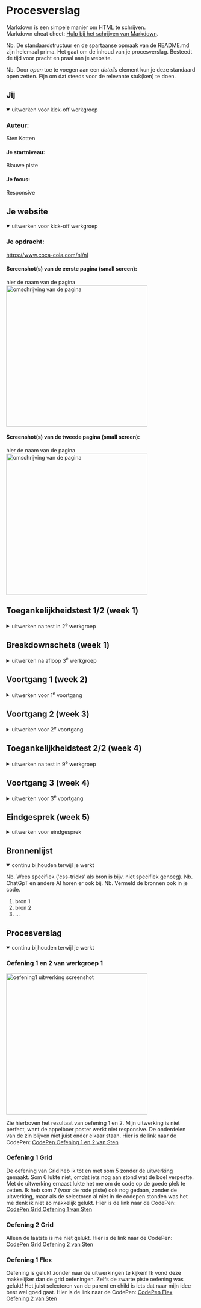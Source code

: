 # Procesverslag
Markdown is een simpele manier om HTML te schrijven.  
Markdown cheat cheet: [Hulp bij het schrijven van Markdown](https://github.com/adam-p/markdown-here/wiki/Markdown-Cheatsheet).

Nb. De standaardstructuur en de spartaanse opmaak van de README.md zijn helemaal prima. Het gaat om de inhoud van je procesverslag. Besteedt de tijd voor pracht en praal aan je website.

Nb. Door *open* toe te voegen aan een *details* element kun je deze standaard open zetten. Fijn om dat steeds voor de relevante stuk(ken) te doen.





## Jij

<details open>
  <summary>uitwerken voor kick-off werkgroep</summary>

  ### Auteur:
  Sten Kotten

  #### Je startniveau:
  Blauwe piste

  #### Je focus:
  Responsive
 
</details>





## Je website

<details open>
  <summary>uitwerken voor kick-off werkgroep</summary>

  ### Je opdracht:
  https://www.coca-cola.com/nl/nl

  #### Screenshot(s) van de eerste pagina (small screen): 
  hier de naam van de pagina  
  <img src="readme-images/screenshot1.png" width="375px" alt="omschrijving van de pagina">

  #### Screenshot(s) van de tweede pagina (small screen):
  hier de naam van de pagina  
  <img src="readme-images/screenshot2.png" width="375px" alt="omschrijving van de pagina">
 
</details>



## Toegankelijkheidstest 1/2 (week 1)

<details>
  <summary>uitwerken na test in 2<sup>e</sup> werkgroep</summary>

  ### Bevindingen
  Lijst met je bevindingen die in de test naar voren kwamen:
  ## Screenreader
  Bij het gebruiken van de screenreader en het openen van de site wordt de tagline "De wereld verfrissen en het verschil maken, coca cola". 
  Als ik naar de volgende heading wil door op H te klikken, zegt de screenreader alleen "scannen". Na een poosje te wachten gebeurt er niks. Ook nog een keer op H klikken heeft geen effect.
  Wanneer ik op K klik om naar de volgende link te gaan, krijg ik een pop-up met de vraag of ik naar de content wil skippen. Door op enter te klikken wil ik de content skippen, echter vertelt de screenreader voor de tweede keer de tagline van de website. Door op K te klikken probeer ik verder door te website te komen, maar ik krijg nog steeds allen van de header/banner te horen.
  Bij het gaan naar de volgende link pakt hij een random slide van de caroussel, zoals 4 van de 5. De screenreader geeft ook niet echt een goede beschrijving van hoe de slide eruit ziet, alleen de tekst.
  Na met K twee keer door de hele caroussel te zijn gegaan, kom ik eindelijk bij de volgende sectie uit, en ik hoor "lees meer"... Je kan dus niet met de heading scanner de site navigeren, maar als je de link scanner gebruikt sla je een gedeelte van de content over. 
  De volgende links zijn 'Coca cola logo', 'Fanta logo' etc., echter heeft de gebruiker geen context over deze button, waar ga je naartoe en wat er te wachten staat is nog onduidelijk voor de gebruiker. Het volgende dat wordt gehoord is "Alle bekijken".
  In de footer, waar je je locatie kan selecteren, wordt gewoon de al geselecteerde locatie opgenoemd. Gebruiker wordt met veel vragen afgelaten.

  Ook op de merk pagina van Fanta kan ik H niet gebruiken om door de Headings te gaan. K Werkt wel om door de links te gaan. Content skippen kan wederom niet. De eerst volgende linkjes die te horen zijn na de banner zijn alle social links en daarna weer de footer.

  Conclusie: de website is niet te gebruiken met een screenreader, vooral omdat de heading scan niet bruikbaar is op de website, en alleen via de linkjes is er geen pap van te maken.

  ## WCAG Checklist
  De coca cola website kwam niet heel erg goed door de WCAG checklist. Er is zeker ruimte voor verbeteringen.
  Beschrijvingen van links waren een beetje onduidelijk. 
  Het veranderen van de windows text grootte doet niks.
  Qua contrast was het meeste goed, alleen de h2 tekst boven op de carousel afbeeldingen was niet goed genoeg. De focus state erover was ook onvoldoende.
  De html check gaf weer dat er verschillende soorten errors waren. Na een fatale error kon de checker niet verder met zoeken.

</details>



## Breakdownschets (week 1)

<details>
  <summary>uitwerken na afloop 3<sup>e</sup> werkgroep</summary>

  ### de hele pagina: 
  <img src="readme-images/breakdown1.png" width="375px" alt="breakdown van de hele pagina">

  ### dynamisch deel (bijv menu): 
  <img src="readme-images/breakdown2.png" width="375px" alt="breakdown van een dynamisch deel">

  

</details>





## Voortgang 1 (week 2)

<details>
  <summary>uitwerken voor 1<sup>e</sup> voortgang</summary>

  ### Stand van zaken
  html bijna volledig uitgewerkt. Alleen iconen van social media en dergeleke ontbreken nog. In de css alleen nog maar een paar kleurtjes en een fontje toegevoegd.


  ### Agenda voor meeting
  samen met je groepje opstellen

  | melvin         | edward             | jesse        | sten             |
  | ---            | ---                | ---          | ---              |
  | h1 in de header of main wanneer verborgen? | in en uit klappen nav bar             | wat wordt er verwacht van functionaliteiten als filters?    | html check    |
  | logo gebruiken als h1 | mag je hr's gebruiken? | nog een punt | hoe maak je een dropdown? |
  | html check en carousels goed? | ...                | ...          | ...              |


  ### Verslag van meeting
  hier na afloop snel de uitkomsten van de meeting vastleggen

  - script moet onderaan de body
  - dropdown kan worden gedaan met javascript
  - plek van de h1 in de html is goed
  - rest van de html ziet er ook prima uit

</details>





## Voortgang 2 (week 3)

<details *open*>
  <summary>uitwerken voor 2<sup>e</sup> voortgang</summary>

  ### Stand van zaken
  hier dit ging goed & dit was lastig (neem ook screenshots op van delen van je website en code)
Ik ben ongeveer anderhalve week ziek geweest :( ik vond het moeilijk om op de juiste manier de imgs te croppen en scalen.
<img src='readme-images/voortgang2-1.png'> <img src='readme-images/voortgang2-2.png'> 
ik probeer het door een max width en height te geven aan de img, alleen ziet het er nog lelijk uit.

  ### Agenda voor meeting
  samen met je groepje opstellen

  | melvin         | edward             | jesse        | sten             |
  | ---            | ---                | ---          | ---              |
  | dit bespreken  | waarom sommige afbeeldingen/iconen bij mij niet worden weergegeven op de website;             | hoe ik de text dropdowns van mijn site het beste kan aanpakken    | gebruik van webp ipv png of jpg.    |
  | en dat ook nog | hoe je een specifieke font (van je font-face) selecteert om te gebruiken in je CSS (als je er bijv. meerdere hebt); | nog een punt | het juist croppen en schalen van img' s. |
  | ...            | tot slot een check naar de lay-out (CSS) van mijn header, omdat die nog niet wil lukken.               | ...          | img een layer naar achter plaatsen             |
  |  |  |  | juist selecteren van de laatste a in section 3 voor styling |

  ### Verslag van meeting
  hier na afloop snel de uitkomsten van de meeting vastleggen

  - punt 1
  - punt 2
  - nog een punt
- ...

</details>





## Toegankelijkheidstest 2/2 (week 4)

<details>
  <summary>uitwerken na test in 9<sup>e</sup> werkgroep</summary>

  ### Bevindingen
  Lijst met je bevindingen die in de test naar voren kwamen (geef ook aan wat er verbeterd is):

</details>





## Voortgang 3 (week 4)

<details>
  <summary>uitwerken voor 3<sup>e</sup> voortgang</summary>

  ### Stand van zaken
  hier dit ging goed & dit was lastig (neem ook screenshots op van delen van je website en code)


  ### Agenda voor meeting
  samen met je groepje opstellen

  | student 1      | student 2          | student 3    | student 4        |
  | ---            | ---                | ---          | ---              |
  | dit bespreken  | en dit             | en ik dit    | en dan ik dat    |
  | en dat ook nog | dit als er tijd is | nog een punt | dit wil ik zeker |
  | ...            | ...                | ...          | ...              |


  ### Verslag van meeting
  hier na afloop snel de uitkomsten van de meeting vastleggen

  - punt 1
  - punt 2
  - nog een punt
  - ...

</details>





## Eindgesprek (week 5)

<details>
  <summary>uitwerken voor eindgesprek</summary>

  ### Je uitkomst - karakteristiek screenshots:
  <img src="readme-images/dummy-plaatje.jpg" width="375px" alt="uitomst opdracht 1">


  ### Dit ging goed/Heb ik geleerd: 
  Korte omschrijving met plaatjes

  <img src="readme-images/dummy-plaatje.jpg" width="375px" alt="top">


  ### Dit was lastig/Is niet gelukt:
  Korte omschrijving met plaatjes

  <img src="readme-images/dummy-plaatje.jpg" width="375px" alt="bummer">
</details>





## Bronnenlijst

<details open>
  <summary>continu bijhouden terwijl je werkt</summary>

  Nb. Wees specifiek ('css-tricks' als bron is bijv. niet specifiek genoeg). 
  Nb. ChatGpT en andere AI horen er ook bij.
  Nb. Vermeld de bronnen ook in je code.

  1. bron 1
  2. bron 2
  3. ...

</details>


## Procesverslag

<details open>
  <summary>continu bijhouden terwijl je werkt</summary>

  ### Oefening 1 en 2 van werkgroep 1
  <img src="readme-images/wg1oef1en2.png" width="375px" alt="oefening1 uitwerking screenshot">

  Zie hierboven het resultaat van oefening 1 en 2. Mijn uitwerking is niet perfect, want de appelboer poster werkt niet responsive. De onderdelen van de zin blijven niet juist onder elkaar staan.
  Hier is de link naar de CodePen: <a href="https://codepen.io/stenkotten/pen/poqPZvx?editors=1100">CodePen Oefening 1 en 2 van Sten</a>

  ### Oefening 1 Grid
  De oefening van Grid heb ik tot en met som 5 zonder de uitwerking gemaakt. Som 6 lukte niet, omdat iets nog aan stond wat de boel verpestte. Met de uitwerking ernaast lukte het me om de code op de goede plek te zetten. 
  Ik heb som 7 (voor de rode piste) ook nog gedaan, zonder de uitwerking, maar als de selectoren al niet in de codepen stonden was het me denk ik niet zo makkelijk gelukt.
  Hier is de link naar de CodePen: <a href="https://codepen.io/stenkotten/pen/BavmQEB">CodePen Grid Oefening 1 van Sten</a>

  ### Oefening 2 Grid
  Alleen de laatste is me niet gelukt.
  Hier is de link naar de CodePen: <a href="https://codepen.io/stenkotten/pen/dywZNZE">CodePen Grid Oefening 2 van Sten</a>

  ### Oefening 1 Flex
  Oefening is gelukt zonder naar de uitwerkingen te kijken! Ik vond deze makkelijker dan de grid oefeningen. Zelfs de zwarte piste oefening was gelukt! Het juist selecteren van de parent en child is iets dat naar mijn idee best wel goed gaat.
  Hier is de link naar de CodePen: <a href="https://codepen.io/stenkotten/pen/LYMOzRj?editors=1100">CodePen Flex Oefening 2 van Sten</a>

  </details>

  
